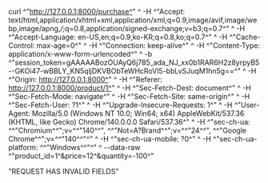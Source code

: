 curl ^"http://127.0.0.1:8000/purchase^" ^
  -H ^"Accept: text/html,application/xhtml+xml,application/xml;q=0.9,image/avif,image/webp,image/apng,*/*;q=0.8,application/signed-exchange;v=b3;q=0.7^" ^
  -H ^"Accept-Language: en-US,en;q=0.9,ko-KR;q=0.8,ko;q=0.7^" ^
  -H ^"Cache-Control: max-age=0^" ^
  -H ^"Connection: keep-alive^" ^
  -H ^"Content-Type: application/x-www-form-urlencoded^" ^
  -b ^"session_token=gAAAAABozOUAyQ6j785_ada_NJ_xx0b1RAR6H2z8yrpyB5--GKOi47-wBBLY_KN5qljDKVBObTeWHcRoVl5-bbLvSJuqM1hn5g==^" ^
  -H ^"Origin: http://127.0.0.1:8000^" ^
  -H ^"Referer: http://127.0.0.1:8000/product/1^" ^
  -H ^"Sec-Fetch-Dest: document^" ^
  -H ^"Sec-Fetch-Mode: navigate^" ^
  -H ^"Sec-Fetch-Site: same-origin^" ^
  -H ^"Sec-Fetch-User: ?1^" ^
  -H ^"Upgrade-Insecure-Requests: 1^" ^
  -H ^"User-Agent: Mozilla/5.0 (Windows NT 10.0; Win64; x64) AppleWebKit/537.36 (KHTML, like Gecko) Chrome/140.0.0.0 Safari/537.36^" ^
  -H ^"sec-ch-ua: ^\^"Chromium^\^";v=^\^"140^\^", ^\^"Not=A?Brand^\^";v=^\^"24^\^", ^\^"Google Chrome^\^";v=^\^"140^\^"^" ^
  -H ^"sec-ch-ua-mobile: ?0^" ^
  -H ^"sec-ch-ua-platform: ^\^"Windows^\^"^" ^
  --data-raw ^"product_id=1^&price=12^&quantity=-100^"


"REQUEST HAS INVALID FIELDS"